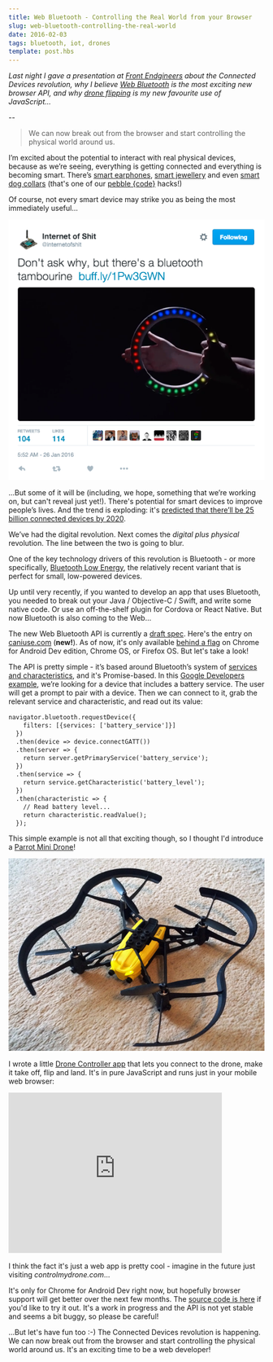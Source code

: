 ```yaml
---
title: Web Bluetooth - Controlling the Real World from your Browser
slug: web-bluetooth-controlling-the-real-world
date: 2016-02-03
tags: bluetooth, iot, drones
template: post.hbs
---
```


*Last night I gave a presentation at [Front Endgineers](http://www.meetup.com/Front-Endgineers-London/events/228029543/)
about the Connected Devices revolution, why I believe [Web Bluetooth](https://developers.google.com/web/updates/2015/07/interact-with-ble-devices-on-the-web?hl=en) 
is the most exciting new browser API, and why [drone flipping](https://www.youtube.com/watch?v=-FO9thLaiug) is my new 
favourite use of JavaScript...*

--

> We can now break out from the browser and start controlling the physical world around us.

I’m excited about the potential to interact with real physical devices, because as we’re seeing, everything is getting 
connected and everything is becoming smart. There’s [smart earphones](http://www.bragi.com/), [smart jewellery](http://www.vinaya.com/) 
and even [smart dog collars](https://twitter.com/collr_io/status/672478840137064448) (that's one of our [pebble {code}](http://pebblecode.com/) hacks!)

Of course, not every smart device may strike you as being the most immediately useful...

![Smart Tambourine](/images/posts/2016-02-03-web-bluetooth-controlling-the-real-world/smart-tambourine.png)

...But some of it will be (including, we hope, something that we’re working on, but can't reveal just yet!). There's 
potential for smart devices to improve people’s lives. And the trend is exploding: it's [predicted that there’ll be 25 
billion connected devices by 2020](https://viget.com/uploads/image/blog/internet-of-things.png).

We’ve had the digital revolution. Next comes the *digital plus physical* revolution. The line between the two is going 
to blur.

One of the key technology drivers of this revolution is Bluetooth - or more specifically, [Bluetooth Low Energy](https://www.bluetooth.com/what-is-bluetooth-technology/bluetooth-technology-basics/low-energy), 
the relatively recent variant that is perfect for small, low-powered devices. 

Up until very recently, if you wanted to develop an app that uses Bluetooth, you needed to break out your Java / 
Objective-C / Swift, and write some native code. Or use an off-the-shelf plugin for Cordova or React Native. But now 
Bluetooth is also coming to the Web…

The new Web Bluetooth API is currently a [draft spec](https://webbluetoothcg.github.io/web-bluetooth/). Here's the
entry on [caniuse.com](http://caniuse.com/#feat=web-bluetooth) (**new!**). As of now, it's only available
[behind a flag](https://developers.google.com/web/updates/2015/07/interact-with-ble-devices-on-the-web#before-we-start)
on Chrome for Android Dev edition, Chrome OS, or Firefox OS. But let's take a look!

The API is pretty simple - it’s based around Bluetooth’s system of [services and characteristics](https://developer.bluetooth.org/TechnologyOverview/Pages/GATT.aspx), 
and it's Promise-based. In this [Google Developers example](https://developers.google.com/web/updates/2015/07/interact-with-ble-devices-on-the-web?hl=en), 
we’re looking for a device that includes a battery service. The user will get a prompt to pair with a device. Then we 
can connect to it, grab the relevant service and characteristic, and read out its value:

    navigator.bluetooth.requestDevice({
        filters: [{services: ['battery_service']}]
      })
      .then(device => device.connectGATT())
      .then(server => {
        return server.getPrimaryService('battery_service');
      })
      .then(service => {
        return service.getCharacteristic('battery_level');
      })
      .then(characteristic => {
        // Read battery level...
        return characteristic.readValue();
      });
  
This simple example is not all that exciting though, so I thought I'd introduce a 
[Parrot Mini Drone](http://www.parrot.com/usa/products/minidrones/)! 

![Parrot Mini Drone](/images/posts/2016-02-03-web-bluetooth-controlling-the-real-world/parrot-mini-drone.jpg)

I wrote a little [Drone Controller app](https://github.com/poshaughnessy/web-bluetooth-parrot-drone) that lets you 
connect to the drone, make it take off, flip and land. It's in pure JavaScript and runs just in your mobile web browser:
 
<iframe width="420" height="315" src="https://www.youtube.com/embed/-FO9thLaiug" frameborder="0" allowfullscreen></iframe>

I think the fact it's just a web app is pretty cool - imagine in the future just visiting *controlmydrone.com*...

It's only for Chrome for Android Dev right now, but hopefully browser support will get better over the next few months. 
The [source code is here](https://github.com/poshaughnessy/web-bluetooth-parrot-drone) if you'd like to try it out. It's 
a work in progress and the API is not yet stable and seems a bit buggy, so please be careful! 

...But let's have fun too :-) The Connected Devices revolution is happening. We can now break out from the browser and 
start controlling the physical world around us. It's an exciting time to be a web developer!
